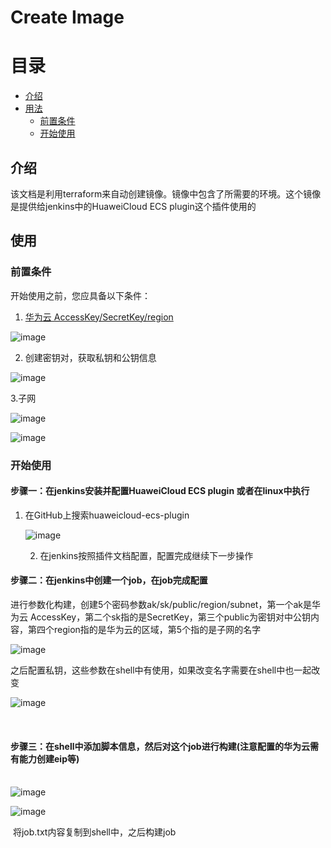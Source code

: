 # Create Image

# 目录

 * [介绍](#introduction)
 * [用法](#usage)
   * [前置条件](#preconditions)
   * [开始使用](#start_use)

## 介绍 <a id ="introduction"/>

该文档是利用terraform来自动创建镜像。镜像中包含了所需要的环境。这个镜像是提供给jenkins中的HuaweiCloud ECS plugin这个插件使用的



## 使用<a id="usage"/>

### 前置条件 <a id="preconditions"/>

开始使用之前，您应具备以下条件：



1. [华为云 AccessKey/SecretKey/region](https://support.huaweicloud.com/devg-apisign/api-sign-provide-aksk.html)

  ![image](https://user-images.githubusercontent.com/78532744/137423308-202d5c2e-5dcd-44fa-a83a-0ebe8e4dddd7.png)

   

2. 创建密钥对，获取私钥和公钥信息

![image](https://user-images.githubusercontent.com/78532744/137423328-25b51e17-b47c-40a9-8039-d4c6a4da70ac.png)

3.子网

![image](https://user-images.githubusercontent.com/78532744/137423353-b5d3d8f1-fc9a-4d2c-bcf4-dcacc7208c55.png)


![image](https://user-images.githubusercontent.com/78532744/137423388-fb4e18c5-8792-4f68-95d7-a2e34b50913c.png)









### 开始使用 <a id="start_use"/>

#### 步骤一：在jenkins安装并配置HuaweiCloud ECS plugin   或者在linux中执行

1. 在GitHub上搜索huaweicloud-ecs-plugin

   ![image](https://user-images.githubusercontent.com/78532744/137423433-2ede9922-8d3e-4480-86b8-1cb621b1a88e.png)

   2. 在jenkins按照插件文档配置，配置完成继续下一步操作

#### 步骤二：在jenkins中创建一个job，在job完成配置

进行参数化构建，创建5个密码参数ak/sk/public/region/subnet，第一个ak是华为云 AccessKey，第二个sk指的是SecretKey，第三个public为密钥对中公钥内容，第四个region指的是华为云的区域，第5个指的是子网的名字

![image](https://user-images.githubusercontent.com/78532744/137423493-556e08f0-add4-44d1-85c9-d05cedde81fe.png)


之后配置私钥，这些参数在shell中有使用，如果改变名字需要在shell中也一起改变

![image](https://user-images.githubusercontent.com/78532744/137423509-5ee9682c-39df-4288-ab80-5018c42b3b69.png)

​       

#### 步骤三：在shell中添加脚本信息，然后对这个job进行构建(注意配置的华为云需有能力创建eip等)

​         
![image](https://user-images.githubusercontent.com/78532744/137423549-56cc6de2-2f13-484b-9b23-88e41e9ee35d.png)

![image](https://user-images.githubusercontent.com/78532744/137423571-1b3e1e12-cc92-42ca-a4bb-54591c5a44bd.png)

​      将job.txt内容复制到shell中，之后构建job











​     









